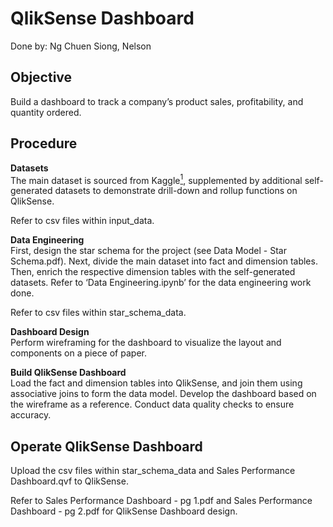 # QlikSense Dashboard
Done by: Ng Chuen Siong, Nelson

## Objective
Build a dashboard to track a company’s product sales, profitability, and quantity ordered. <br>

## Procedure
<b>Datasets</b><br>
The main dataset is sourced from Kaggle<a href="https://www.kaggle.com/datasets/beekiran/sales-data-analysis"><sup>1</sup></a>, supplemented by additional self-generated datasets to demonstrate drill-down and rollup functions on QlikSense. <br>

Refer to csv files within input_data.<br>

<b>Data Engineering</b><br>
First, design the star schema for the project (see Data Model - Star Schema.pdf). Next, divide the main dataset into fact and dimension tables. Then, enrich the respective dimension tables with the self-generated datasets. Refer to ‘Data Engineering.ipynb’ for the data engineering work done. <br>

Refer to csv files within star_schema_data.<br>

<b>Dashboard Design</b><br>
Perform wireframing for the dashboard to visualize the layout and components on a piece of paper.<br>

<b>Build QlikSense Dashboard</b><br>
Load the fact and dimension tables into QlikSense, and join them using associative joins to form the data model. Develop the dashboard based on the wireframe as a reference. Conduct data quality checks to ensure accuracy. <br>

## Operate QlikSense Dashboard
Upload the csv files within star_schema_data and Sales Performance Dashboard.qvf to QlikSense.<br>

Refer to Sales Performance Dashboard - pg 1.pdf and Sales Performance Dashboard - pg 2.pdf for QlikSense Dashboard design.
